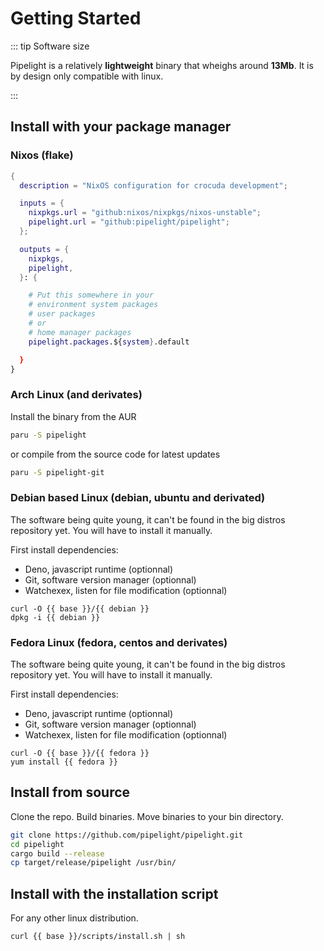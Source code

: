 <script lang="ts" setup>
const base = "https://packages.pipelight.dev";
const debian = `pipelight-${import.meta.env.VITE_GIT_VERSION}.deb`;
const archlinux = `pipelight-${import.meta.env.VITE_GIT_VERSION}.pkg.tar.zst`;
const fedora = `pipelight-${import.meta.env.VITE_GIT_VERSION}.rpm`;
</script>

# Getting Started

::: tip Software size

Pipelight is a relatively **lightweight** binary that wheighs around **13Mb**.
It is by design only compatible with linux.

:::

## Install with your package manager

### Nixos (flake)

```nix
{
  description = "NixOS configuration for crocuda development";

  inputs = {
    nixpkgs.url = "github:nixos/nixpkgs/nixos-unstable";
    pipelight.url = "github:pipelight/pipelight";
  };

  outputs = {
    nixpkgs,
    pipelight,
  }: {

    # Put this somewhere in your
    # environment system packages
    # user packages
    # or
    # home manager packages
    pipelight.packages.${system}.default

  }
}
```

### Arch Linux (and derivates)

Install the binary from the AUR

```sh
paru -S pipelight
```

or compile from the source code for latest updates

```sh
paru -S pipelight-git
```

### Debian based Linux (debian, ubuntu and derivated)

The software being quite young, it can't be found in the big distros repository
yet. You will have to install it manually.

First install dependencies:

- Deno, javascript runtime (optionnal)
- Git, software version manager (optionnal)
- Watchexex, listen for file modification (optionnal)

```sh-vue
curl -O {{ base }}/{{ debian }}
dpkg -i {{ debian }}
```

### Fedora Linux (fedora, centos and derivates)

The software being quite young, it can't be found in the big distros repository
yet. You will have to install it manually.

First install dependencies:

- Deno, javascript runtime (optionnal)
- Git, software version manager (optionnal)
- Watchexex, listen for file modification (optionnal)

```sh-vue
curl -O {{ base }}/{{ fedora }}
yum install {{ fedora }}
```

## Install from source

Clone the repo. Build binaries. Move binaries to your bin directory.

```sh
git clone https://github.com/pipelight/pipelight.git
cd pipelight
cargo build --release
cp target/release/pipelight /usr/bin/
```

## Install with the installation script <Badge type="danger" text="alpha" />

For any other linux distribution.

```sh-vue
curl {{ base }}/scripts/install.sh | sh
```
